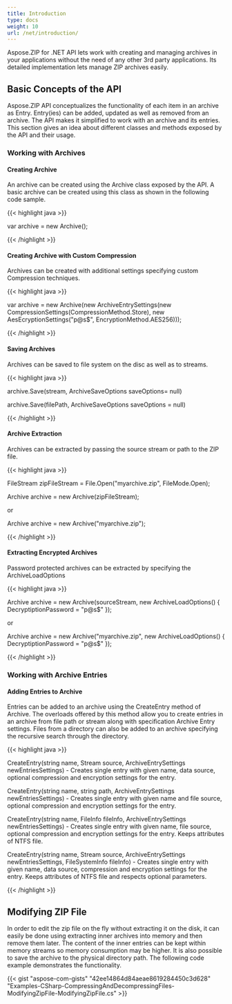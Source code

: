 ```yaml
---
title: Introduction
type: docs
weight: 10
url: /net/introduction/
---
```


Aspose.ZIP for .NET API lets work with creating and managing archives in your applications without the need of any other 3rd party applications. Its detailed implementation lets manage ZIP archives easily.
## **Basic Concepts of the API**
Aspose.ZIP API conceptualizes the functionality of each item in an archive as Entry. Entry(ies) can be added, updated as well as removed from an archive. The API makes it simplified to work with an archive and its entries. This section gives an idea about different classes and methods exposed by the API and their usage.
### **Working with Archives**
#### **Creating Archive**
An archive can be created using the Archive class exposed by the API. A basic archive can be created using this class as shown in the following code sample.

{{< highlight java >}}

 var archive = new Archive();

{{< /highlight >}}
#### **Creating Archive with Custom Compression**
Archives can be created with additional settings specifying custom Compression techniques.

{{< highlight java >}}

 var archive = new Archive(new ArchiveEntrySettings(new CompressionSettings(CompressionMethod.Store), new AesEcryptionSettings("p@s$", EncryptionMethod.AES256)));

{{< /highlight >}}
#### **Saving Archives**
Archives can be saved to file system on the disc as well as to streams.

{{< highlight java >}}

 archive.Save(stream, ArchiveSaveOptions saveOptions= null)



archive.Save(filePath, ArchiveSaveOptions saveOptions = null)

{{< /highlight >}}
#### **Archive Extraction**
Archives can be extracted by passing the source stream or path to the ZIP file.

{{< highlight java >}}

 FileStream zipFileStream = File.Open("myarchive.zip", FileMode.Open);

Archive archive = new Archive(zipFileStream);



or 



Archive archive = new Archive("myarchive.zip");

{{< /highlight >}}
#### **Extracting Encrypted Archives**
Password protected archives can be extracted by specifying the ArchiveLoadOptions

{{< highlight java >}}

 Archive archive = new Archive(sourceStream, new ArchiveLoadOptions() { DecryptiptionPassword = "p@s$" });

or

Archive archive = new Archive("myarchive.zip", new ArchiveLoadOptions() { DecryptiptionPassword = "p@s$" });

{{< /highlight >}}
### **Working with Archive Entries**
#### **Adding Entries to Archive**
Entries can be added to an archive using the CreateEntry method of Archive. The overloads offered by this method allow you to create entries in an archive from file path or stream along with specification Archive Entry settings. Files from a directory can also be added to an archive specifying the recursive search through the directory.

{{< highlight java >}}

 CreateEntry(string name, Stream source, ArchiveEntrySettings newEntriesSettings) - Creates single entry with given name, data source, optional compression and encryption settings for the entry.

CreateEntry(string name, string path, ArchiveEntrySettings newEntriesSettings) - Creates single entry with given name and file source, optional compression and encryption settings for the entry.

CreateEntry(string name, FileInfo fileInfo, ArchiveEntrySettings newEntriesSettings) - Creates single entry with given name, file source, optional compression and encryption settings for the entry. Keeps attributes of NTFS file.

CreateEntry(string name, Stream source, ArchiveEntrySettings newEntriesSettings, FileSystemInfo fileInfo) - Creates single entry with given name, data source, compression and encryption settings for the entry. Keeps attributes of NTFS file and respects optional parameters.

{{< /highlight >}}
## **Modifying ZIP File**
In order to edit the zip file on the fly without extracting it on the disk, it can easily be done using extracting inner archives into memory and then remove them later. The content of the inner entries can be kept within memory streams so memory consumption may be higher. It is also possible to save the archive to the physical directory path. The following code example demonstrates the functionality.



{{< gist "aspose-com-gists" "42ee14864d84aeae8619284450c3d628" "Examples-CSharp-CompressingAndDecompressingFiles-ModifyingZipFile-ModifyingZipFile.cs" >}}

